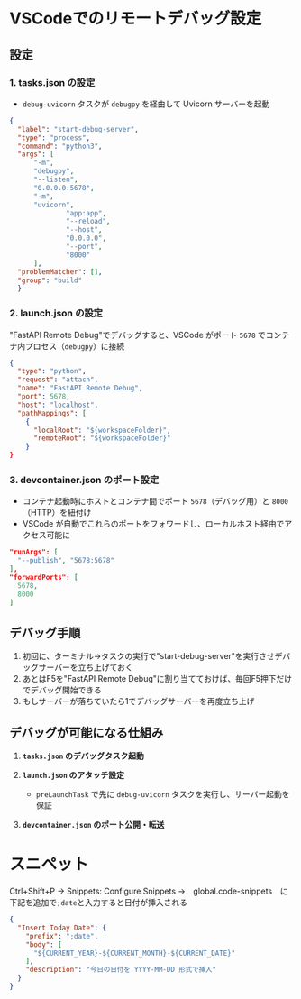# VSCodeでのリモートデバッグ設定
## 設定
### 1. tasks.json の設定
- `debug-uvicorn` タスクが `debugpy` を経由して Uvicorn サーバーを起動  
```json
{
  "label": "start-debug-server",
  "type": "process",
  "command": "python3",
  "args": [
      "-m",
      "debugpy",
      "--listen",
      "0.0.0.0:5678",
      "-m",
      "uvicorn",
              "app:app",
              "--reload",
              "--host",
              "0.0.0.0",
              "--port",
              "8000"
      ],
  "problemMatcher": [],
  "group": "build"
  }
```
### 2. launch.json の設定
"FastAPI Remote Debug"でデバッグすると、VSCode がポート `5678` でコンテナ内プロセス（`debugpy`）に接続  

```json
{
  "type": "python",
  "request": "attach",
  "name": "FastAPI Remote Debug",
  "port": 5678,
  "host": "localhost",
  "pathMappings": [
    {
      "localRoot": "${workspaceFolder}",
      "remoteRoot": "${workspaceFolder}"
    }
}
```
### 3. devcontainer.json のポート設定
- コンテナ起動時にホストとコンテナ間でポート `5678`（デバッグ用）と `8000`（HTTP）を紐付け  
- VSCode が自動でこれらのポートをフォワードし、ローカルホスト経由でアクセス可能に

```json
"runArgs": [
  "--publish", "5678:5678"
],
"forwardPorts": [
  5678,
  8000
]
```

## デバッグ手順
1. 初回に、ターミナル→タスクの実行で"start-debug-server"を実行させデバッグサーバーを立ち上げておく
2. あとはF5を"FastAPI Remote Debug"に割り当てておけば、毎回F5押下だけでデバッグ開始できる
3. もしサーバーが落ちていたら1でデバッグサーバーを再度立ち上げ








## デバッグが可能になる仕組み

1. **`tasks.json` のデバッグタスク起動**  
   
2. **`launch.json` のアタッチ設定**  
   - `preLaunchTask` で先に `debug-uvicorn` タスクを実行し、サーバー起動を保証

3. **`devcontainer.json` のポート公開・転送**  
   



# スニペット
Ctrl+Shift+P → Snippets: Configure Snippets →　global.code-snippets　に下記を追加で`;date`と入力すると日付が挿入される
```json
{
  "Insert Today Date": {
    "prefix": ";date",
    "body": [
      "${CURRENT_YEAR}-${CURRENT_MONTH}-${CURRENT_DATE}"
    ],
    "description": "今日の日付を YYYY-MM-DD 形式で挿入"
  }
}
```
